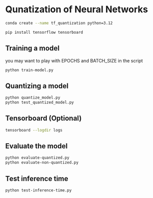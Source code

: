 # Qunatization of Neural Networks

```bash
conda create --name tf_quantization python=3.12

pip install tensorflow tensorboard
```

## Training a model

you may want to play with EPOCHS and BATCH_SIZE in the script

```bash
python train-model.py
```

## Quantizing a model

```bash
python quantize_model.py
python test_quantized_model.py
```

## Tensorboard (Optional)

```bash
tensorboard --logdir logs
```

## Evaluate the model

```bash
python evaluate-quantized.py
python evaluate-non-quantized.py
```

## Test inference time

```bash
python test-inference-time.py
```
